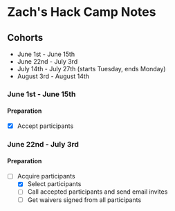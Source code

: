# Zach's Hack Camp Notes

## Cohorts

* June 1st - June 15th
* June 22nd - July 3rd
* July 14th - July 27th (starts Tuesday, ends Monday)
* August 3rd - August 14th

### June 1st - June 15th

#### Preparation

* [x] Accept participants

### June 22nd - July 3rd

#### Preparation

* [ ] Acquire participants
  * [x] Select participants
  * [ ] Call accepted participants and send email invites
  * [ ] Get waivers signed from all participants
